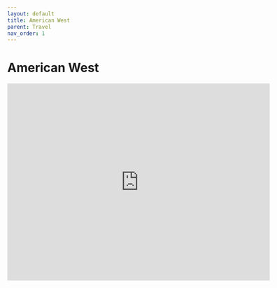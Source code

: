 ```yaml
---
layout: default
title: American West
parent: Travel
nav_order: 1
---
```


# American West
  
<iframe
width="600"
height="450"
style="border:0"
loading="lazy"
allowfullscreen
referrerpolicy="no-referrer-when-downgrade"
src="https://www.google.com/maps/d/u/0/embed/v1/MAP_MODE?key=YOUR_API_KEY?mid=19k2YXutg0QAK09MgEkKpJw9uyWgJdqk&ehbc=2E312F">
</iframe>

